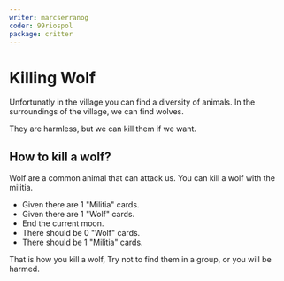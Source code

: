 ```yaml
---
writer: marcserranog
coder: 99riospol
package: critter
---
```

# Killing Wolf

Unfortunatly in the village you can find
a diversity of animals.
In the surroundings of the village,
we can find wolves.

They are harmless, but we can kill them if we want.

## How to kill a wolf?

Wolf are a common animal that can attack us.
You can kill a wolf with the militia.

 * Given there are 1 "Militia" cards.
 * Given there are 1 "Wolf" cards.
 * End the current moon.
 * There should be 0 "Wolf" cards.
 * There should be 1 "Militia" cards.

That is how you kill a wolf,
Try not to find them in a group,
or you will be harmed.
